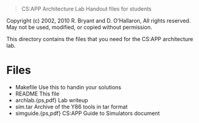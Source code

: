 > CS:APP Architecture Lab
 Handout files for students

 Copyright (c) 2002, 2010 R. Bryant and D. O'Hallaron,
 All rights reserved. May not be used, modified, or copied
 without permission.


This directory contains the files that you need for the CS:APP
architecture lab.

# Files

* Makefile		Use this to handin your solutions
* README			This file
* archlab.{ps,pdf}	Lab writeup
* sim.tar			Archive of the Y86 tools in tar format
* simguide.{ps,pdf}	CS:APP Guide to Simulators document	
